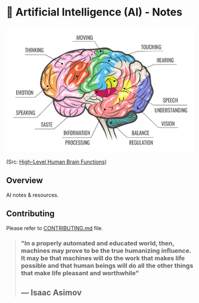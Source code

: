 # 🤖 Artificial Intelligence (AI) - Notes 

<img width="520" height="340" src="./docs/brain-functions.jpg" alt="High-Level Human Brain Functions">

(Src: [High-Level Human Brain Functions](https://www.vectorstock.com/royalty-free-vector/human-brain-function-map-vector-35975559))

## Overview

AI notes & resources. 

## Contributing

Please refer to [CONTRIBUTING.md](../CONTRIBUTING.md) file.


> ### "In a properly automated and educated world, then, machines may prove to be the true humanizing influence. It may be that machines will do the work that makes life possible and that human beings will do all the other things that make life pleasant and worthwhile" 
> ## ― Isaac Asimov
